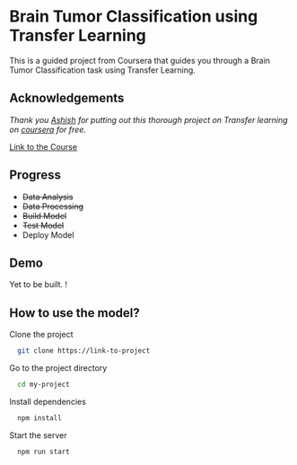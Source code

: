 
# Brain Tumor Classification using Transfer Learning

This is a guided project from Coursera that guides you through a Brain Tumor Classification task using Transfer Learning.


## Acknowledgements
*Thank you [Ashish](https://github.com/Ashish-Arya-CS)  for putting out this thorough project on Transfer learning on [coursera](coursera.org) for free.*

[Link to the Course](https://www.coursera.org/projects/brain-tumor-classification-using-keras-jbek2)

## Progress

- ~~Data Analysis~~
- ~~Data Processing~~
- ~~Build Model~~
- ~~Test Model~~
- Deploy Model
  
## Demo

Yet to be built. !

  
## How to use the model?

Clone the project

```bash
  git clone https://link-to-project
```

Go to the project directory

```bash
  cd my-project
```

Install dependencies

```bash
  npm install
```

Start the server

```bash
  npm run start
```

  
